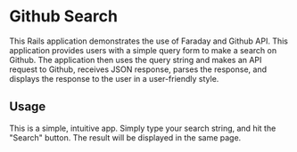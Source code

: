 # Github Search

This Rails application demonstrates the use of Faraday and Github API. This application provides users with a simple query form to make a search on Github. The application then uses the query string and makes an API request to Github, receives JSON response, parses the response, and displays the response to the user in a user-friendly style.  

## Usage
This is a simple, intuitive app. Simply type your search string, and hit the "Search" button.
The result will be displayed in the same page.
